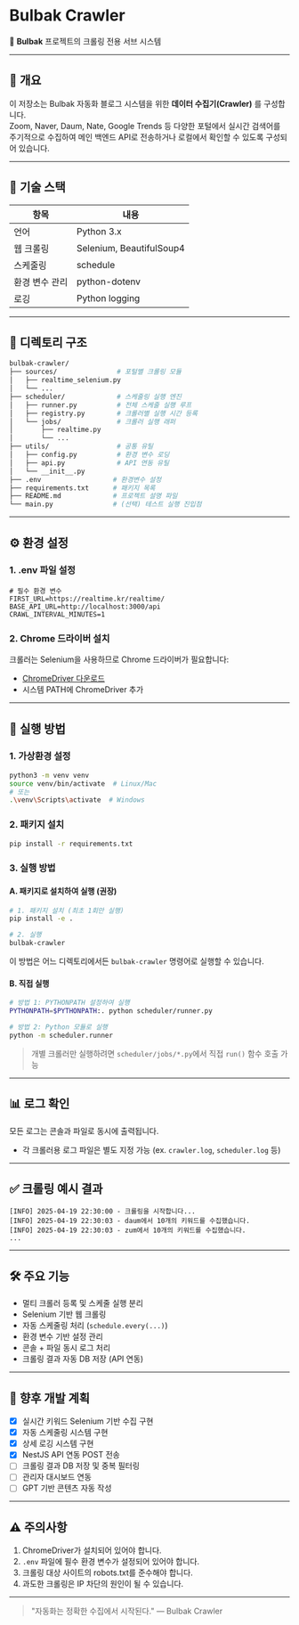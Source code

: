 # Bulbak Crawler

🚀 **Bulbak** 프로젝트의 크롤링 전용 서브 시스템

---

## 📌 개요

이 저장소는 Bulbak 자동화 블로그 시스템을 위한 **데이터 수집기(Crawler)** 를 구성합니다.  
Zoom, Naver, Daum, Nate, Google Trends 등 다양한 포털에서 실시간 검색어를 주기적으로 수집하여 메인 백엔드 API로 전송하거나 로컬에서 확인할 수 있도록 구성되어 있습니다.

---

## 🧱 기술 스택

| 항목           | 내용                     |
| -------------- | ------------------------ |
| 언어           | Python 3.x               |
| 웹 크롤링      | Selenium, BeautifulSoup4 |
| 스케줄링       | schedule                 |
| 환경 변수 관리 | python-dotenv            |
| 로깅           | Python logging           |

---

## 📁 디렉토리 구조

```bash
bulbak-crawler/
├── sources/               # 포털별 크롤링 모듈
│   ├── realtime_selenium.py
│   └── ...
├── scheduler/             # 스케줄링 실행 엔진
│   ├── runner.py          # 전체 스케줄 실행 루프
│   ├── registry.py        # 크롤러별 실행 시간 등록
│   └── jobs/              # 크롤러 실행 래퍼
│       ├── realtime.py
│       └── ...
├── utils/                 # 공통 유틸
│   ├── config.py          # 환경 변수 로딩
│   ├── api.py             # API 연동 유틸
│   └── __init__.py
├── .env                  # 환경변수 설정
├── requirements.txt      # 패키지 목록
├── README.md             # 프로젝트 설명 파일
└── main.py               # (선택) 테스트 실행 진입점
```

---

## ⚙️ 환경 설정

### 1. .env 파일 설정

```env
# 필수 환경 변수
FIRST_URL=https://realtime.kr/realtime/
BASE_API_URL=http://localhost:3000/api
CRAWL_INTERVAL_MINUTES=1
```

### 2. Chrome 드라이버 설치

크롤러는 Selenium을 사용하므로 Chrome 드라이버가 필요합니다:

- [ChromeDriver 다운로드](https://sites.google.com/chromium.org/driver/)
- 시스템 PATH에 ChromeDriver 추가

---

## 🚀 실행 방법

### 1. 가상환경 설정

```bash
python3 -m venv venv
source venv/bin/activate  # Linux/Mac
# 또는
.\venv\Scripts\activate  # Windows
```

### 2. 패키지 설치

```bash
pip install -r requirements.txt
```

### 3. 실행 방법

#### A. 패키지로 설치하여 실행 (권장)

```bash
# 1. 패키지 설치 (최초 1회만 실행)
pip install -e .

# 2. 실행
bulbak-crawler
```

이 방법은 어느 디렉토리에서든 `bulbak-crawler` 명령어로 실행할 수 있습니다.

#### B. 직접 실행

```bash
# 방법 1: PYTHONPATH 설정하여 실행
PYTHONPATH=$PYTHONPATH:. python scheduler/runner.py

# 방법 2: Python 모듈로 실행
python -m scheduler.runner
```

> 개별 크롤러만 실행하려면 `scheduler/jobs/*.py`에서 직접 `run()` 함수 호출 가능

---

## 📊 로그 확인

모든 로그는 콘솔과 파일로 동시에 출력됩니다.

- 각 크롤러용 로그 파일은 별도 지정 가능 (ex. `crawler.log`, `scheduler.log` 등)

---

## ✅ 크롤링 예시 결과

```
[INFO] 2025-04-19 22:30:00 - 크롤링을 시작합니다...
[INFO] 2025-04-19 22:30:03 - daum에서 10개의 키워드를 수집했습니다.
[INFO] 2025-04-19 22:30:03 - zum에서 10개의 키워드를 수집했습니다.
...
```

---

## 🛠️ 주요 기능

- 멀티 크롤러 등록 및 스케줄 실행 분리
- Selenium 기반 웹 크롤링
- 자동 스케줄링 처리 (`schedule.every(...)`)
- 환경 변수 기반 설정 관리
- 콘솔 + 파일 동시 로그 처리
- 크롤링 결과 자동 DB 저장 (API 연동)

---

## 🧠 향후 개발 계획

- [x] 실시간 키워드 Selenium 기반 수집 구현
- [x] 자동 스케줄링 시스템 구현
- [x] 상세 로깅 시스템 구현
- [x] NestJS API 연동 POST 전송
- [ ] 크롤링 결과 DB 저장 및 중복 필터링
- [ ] 관리자 대시보드 연동
- [ ] GPT 기반 콘텐츠 자동 작성

---

## ⚠️ 주의사항

1. ChromeDriver가 설치되어 있어야 합니다.
2. `.env` 파일에 필수 환경 변수가 설정되어 있어야 합니다.
3. 크롤링 대상 사이트의 robots.txt를 준수해야 합니다.
4. 과도한 크롤링은 IP 차단의 원인이 될 수 있습니다.

---

> "자동화는 정확한 수집에서 시작된다." — Bulbak Crawler
